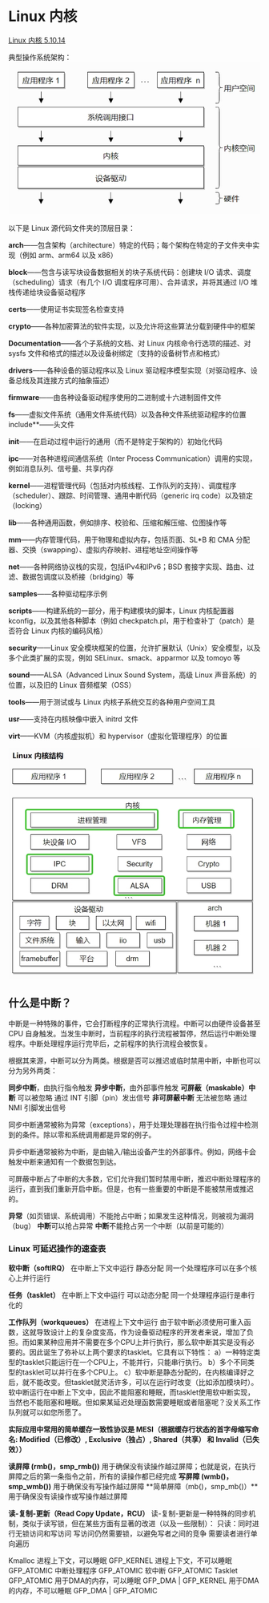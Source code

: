 # Linux 内核

[Linux 内核 5.10.14](https://linux-kernel-labs-zh.xyz/lectures/intro.html)

典型操作系统架构：
![操作系统架构](典型操作系统架构.jpg)

以下是 Linux 源代码文件夹的顶层目录：

**arch**——包含架构（architecture）特定的代码；每个架构在特定的子文件夹中实现（例如 arm、arm64 以及 x86）

**block**——包含与读写块设备数据相关的块子系统代码：创建块 I/O 请求、调度（scheduling）请求（有几个 I/O 调度程序可用）、合并请求，并将其通过 I/O 堆栈传递给块设备驱动程序

**certs**——使用证书实现签名检查支持

**crypto**——各种加密算法的软件实现，以及允许将这些算法分载到硬件中的框架

**Documentation**——各个子系统的文档、对 Linux 内核命令行选项的描述、对 sysfs 文件和格式的描述以及设备树绑定（支持的设备树节点和格式）

**drivers**——各种设备的驱动程序以及 Linux 驱动程序模型实现（对驱动程序、设备总线及其连接方式的抽象描述）

**firmware**——由各种设备驱动程序使用的二进制或十六进制固件文件

**fs**——虚拟文件系统（通用文件系统代码）以及各种文件系统驱动程序的位置
include**——头文件

**init**——在启动过程中运行的通用（而不是特定于架构的）初始化代码

**ipc**——对各种进程间通信系统（Inter Process Communication）调用的实现，例如消息队列、信号量、共享内存

**kernel**——进程管理代码（包括对内核线程、工作队列的支持）、调度程序（scheduler）、跟踪、时间管理、通用中断代码（generic irq code）以及锁定（locking）

**lib**——各种通用函数，例如排序、校验和、压缩和解压缩、位图操作等

**mm**——内存管理代码，用于物理和虚拟内存，包括页面、SL*B 和 CMA 分配器、交换（swapping）、虚拟内存映射、进程地址空间操作等

**net**——各种网络协议栈的实现，包括IPv4和IPv6；BSD 套接字实现、路由、过滤、数据包调度以及桥接（bridging）等

**samples**——各种驱动程序示例

**scripts**——构建系统的一部分，用于构建模块的脚本，Linux 内核配置器 kconfig，以及其他各种脚本（例如 checkpatch.pl，用于检查补丁（patch）是否符合 Linux 内核的编码风格）

**security**——Linux 安全模块框架的位置，允许扩展默认（Unix）安全模型，以及多个此类扩展的实现，例如 SELinux、smack、apparmor 以及 tomoyo 等

**sound**——ALSA（Advanced Linux Sound System，高级 Linux 声音系统）的位置，以及旧的 Linux 音频框架（OSS）

**tools**——用于测试或与 Linux 内核子系统交互的各种用户空间工具

**usr**——支持在内核映像中嵌入 initrd 文件

**virt**——KVM（内核虚拟机）和 hypervisor（虚拟化管理程序）的位置

![Linux 内核结构](Linux内核结构.jpg)

## 什么是中断？

中断是一种特殊的事件，它会打断程序的正常执行流程。中断可以由硬件设备甚至 CPU 自身触发。当发生中断时，当前程序的执行流程被暂停，然后运行中断处理程序。中断处理程序运行完毕后，之前程序的执行流程会被恢复。

根据其来源，中断可以分为两类。根据是否可以推迟或临时禁用中断，中断也可以分为另外两类：

**同步中断**，由执行指令触发
**异步中断**，由外部事件触发
**可屏蔽（maskable）中断**
可以被忽略
通过 INT 引脚（pin）发出信号
**非可屏蔽中断**
无法被忽略
通过 NMI 引脚发出信号

同步中断通常被称为异常（exceptions），用于处理处理器在执行指令过程中检测到的条件。除以零和系统调用都是异常的例子。

异步中断通常被称为中断，是由输入/输出设备产生的外部事件。例如，网络卡会触发中断来通知有一个数据包到达。

可屏蔽中断占了中断的大多数，它们允许我们暂时禁用中断，推迟中断处理程序的运行，直到我们重新开启中断。但是，也有一些重要的中断是不能被禁用或推迟的。

**异常**（如页错误、系统调用）不能抢占中断；如果发生这种情况，则被视为漏洞（bug）
**中断**可以抢占异常
**中断**不能抢占另一个中断（以前是可能的）

### Linux 可延迟操作的速查表

**软中断（softIRQ）**
在中断上下文中运行
静态分配
同一个处理程序可以在多个核心上并行运行

**任务（tasklet）**
在中断上下文中运行
可以动态分配
同一个处理程序运行是串行化的

**工作队列（workqueues）**
在进程上下文中运行
由于软中断必须使用可重入函数，这就导致设计上的复杂度变高，作为设备驱动程序的开发者来说，增加了负担。而如果某种应用并不需要在多个CPU上并行执行，那么软中断其实是没有必要的。因此诞生了弥补以上两个要求的tasklet。它具有以下特性：
a）一种特定类型的tasklet只能运行在一个CPU上，不能并行，只能串行执行。
b）多个不同类型的tasklet可以并行在多个CPU上。
c）软中断是静态分配的，在内核编译好之后，就不能改变。但tasklet就灵活许多，可以在运行时改变（比如添加模块时）。
软中断运行在中断上下文中，因此不能阻塞和睡眠，而tasklet使用软中断实现，当然也不能阻塞和睡眠。但如果某延迟处理函数需要睡眠或者阻塞呢？没关系工作队列就可以如您所愿了。

**实际应用中常用的简单缓存一致性协议是 MESI（根据缓存行状态的首字母缩写命名: Modified（已修改）, Exclusive（独占）, Shared（共享） 和 Invalid（已失效））**

**读屏障 (rmb()，smp_rmb())** 用于确保没有读操作越过屏障；也就是说，在执行屏障之后的第一条指令之前，所有的读操作都已经完成
**写屏障 (wmb()，smp_wmb())** 用于确保没有写操作越过屏障
**简单屏障（mb()，smp_mb()）**用于确保没有读操作或写操作越过屏障

**读-复制-更新（Read Copy Update，RCU）**
读-复制-更新是一种特殊的同步机制，类似于读写锁，但在某些方面有显著的改进（以及一些限制）：
只读：同时进行无锁访问和写访问
写访问仍然需要锁，以避免写者之间的竞争
需要读者进行单向遍历

Kmalloc
进程上下文，可以睡眠 GFP_KERNEL
进程上下文，不可以睡眠 GFP_ATOMIC
中断处理程序 GFP_ATOMIC
软中断 GFP_ATOMIC
Tasklet GFP_ATOMIC
用于DMA的内存，可以睡眠 GFP_DMA | GFP_KERNEL
用于DMA的内存，不可以睡眠 GFP_DMA | GFP_ATOMIC
